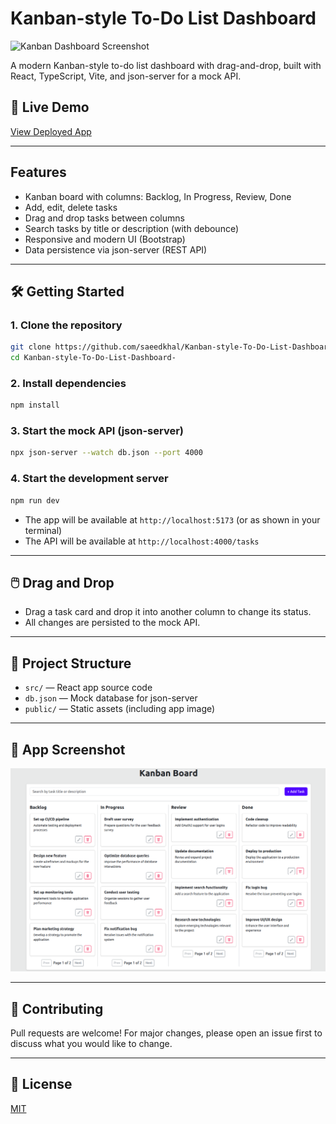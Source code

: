# Kanban-style To-Do List Dashboard

![Kanban Dashboard Screenshot](./public/todo.svg)

A modern Kanban-style to-do list dashboard with drag-and-drop, built with React, TypeScript, Vite, and json-server for a mock API.

## 🚀 Live Demo

[View Deployed App](https://kanban-style-to-do-list-dashboard.vercel.app)

---

## Features

- Kanban board with columns: Backlog, In Progress, Review, Done
- Add, edit, delete tasks
- Drag and drop tasks between columns
- Search tasks by title or description (with debounce)
- Responsive and modern UI (Bootstrap)
- Data persistence via json-server (REST API)

---

## 🛠️ Getting Started

### 1. Clone the repository

```bash
git clone https://github.com/saeedkhal/Kanban-style-To-Do-List-Dashboard-.git
cd Kanban-style-To-Do-List-Dashboard-
```

### 2. Install dependencies

```bash
npm install
```

### 3. Start the mock API (json-server)

```bash
npx json-server --watch db.json --port 4000
```

### 4. Start the development server

```bash
npm run dev
```

- The app will be available at `http://localhost:5173` (or as shown in your terminal)
- The API will be available at `http://localhost:4000/tasks`

---

## 🖱️ Drag and Drop

- Drag a task card and drop it into another column to change its status.
- All changes are persisted to the mock API.

---

## 📂 Project Structure

- `src/` — React app source code
- `db.json` — Mock database for json-server
- `public/` — Static assets (including app image)

---

## 📸 App Screenshot

![Kanban Board Screenshot](./public/todo.png)

---

## 🤝 Contributing

Pull requests are welcome! For major changes, please open an issue first to discuss what you would like to change.

---

## 📄 License

[MIT](LICENSE)